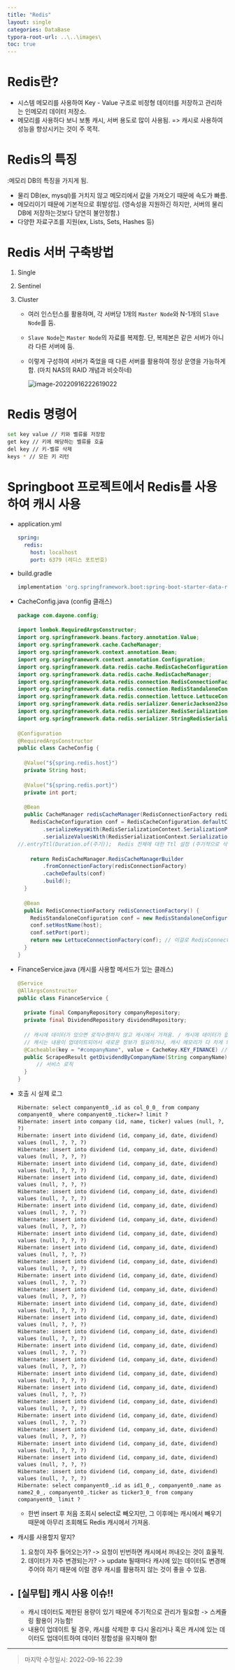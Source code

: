 ```yaml
---
title: "Redis"
layout: single
categories: DataBase
typora-root-url: ..\..\images\
toc: true
---
```






# Redis란?

- 시스템 메모리를 사용하여 Key - Value 구조로 비정형 데이터를 저장하고 관리하는 인메모리 데이터 저장소.
- 메모리를 사용하다 보니 보통 캐시, 서버 용도로 많이 사용됨. => 캐시로 사용하여 성능을 향상시키는 것이 주 목적.



# Redis의 특징

:메모리 DB의 특징을 가지게 됨.

- 물리 DB(ex, mysql)를 거치지 않고 메모리에서 값을 가져오기 때문에 속도가 빠름.
- 메모리이기 때문에 기본적으로 휘발성임. (영속성을 지원하긴 하지만, 서버의 물리 DB에 저장하는것보다 당연히 불안정함.)
- 다양한 자료구조를 지원(ex, Lists, Sets, Hashes 등)



# Redis 서버 구축방법

1. Single

2. Sentinel

3. Cluster

   - 여러 인스턴스를 활용하며, 각 서버당 1개의 `Master Node`와 N-1개의 `Slave Node`를 둠.

   - `Slave Node`는 `Master Node`의 자료를 복제함. 단, 복제본은 같은 서버가 아니라 다른 서버에 둠.

   - 이렇게 구성하여 서버가 죽었을 때 다른 서버를 활용하여 정상 운영을 가능하게 함. (마치 NAS의 RAID 개념과 비슷하네)

     ![image-20220916222619022](..\..\images\image-20220916222619022.png)



# Redis 명령어

```bash
set key value // 키와 벨류를 저장함
get key // 키에 해당하는 벨류를 호출
del key // 키-벨류 삭제
keys * // 모든 키 리턴
```





# Springboot 프로젝트에서 Redis를 사용하여 캐시 사용

- application.yml

  ```yml
  spring:
    redis:
      host: localhost
      port: 6379 (레디스 포트번호)
  ```

- build.gradle

  ```groovy
  implementation 'org.springframework.boot:spring-boot-starter-data-redis'
  ```

- CacheConfig.java (config 클래스)

  ```java
  package com.dayone.config;
  
  import lombok.RequiredArgsConstructor;
  import org.springframework.beans.factory.annotation.Value;
  import org.springframework.cache.CacheManager;
  import org.springframework.context.annotation.Bean;
  import org.springframework.context.annotation.Configuration;
  import org.springframework.data.redis.cache.RedisCacheConfiguration;
  import org.springframework.data.redis.cache.RedisCacheManager;
  import org.springframework.data.redis.connection.RedisConnectionFactory;
  import org.springframework.data.redis.connection.RedisStandaloneConfiguration;
  import org.springframework.data.redis.connection.lettuce.LettuceConnectionFactory;
  import org.springframework.data.redis.serializer.GenericJackson2JsonRedisSerializer;
  import org.springframework.data.redis.serializer.RedisSerializationContext;
  import org.springframework.data.redis.serializer.StringRedisSerializer;
  
  @Configuration
  @RequiredArgsConstructor
  public class CacheConfig {
  
    @Value("${spring.redis.host}")
    private String host;
  
    @Value("${spring.redis.port}")
    private int port;
  
    @Bean
    public CacheManager redisCacheManager(RedisConnectionFactory redisConnectionFactory) {
      RedisCacheConfiguration conf = RedisCacheConfiguration.defaultCacheConfig()
          .serializeKeysWith(RedisSerializationContext.SerializationPair.fromSerializer(new StringRedisSerializer()))
          .serializeValuesWith(RedisSerializationContext.SerializationPair.fromSerializer(new GenericJackson2JsonRedisSerializer()));
  //.entryTtl(Duration.of(주기));  Redis 전체에 대한 Ttl 설정 (주기적으로 삭제)
  
      return RedisCacheManager.RedisCacheManagerBuilder
          .fromConnectionFactory(redisConnectionFactory)
          .cacheDefaults(conf)
          .build();
    }
  
    @Bean
    public RedisConnectionFactory redisConnectionFactory() {
      RedisStandaloneConfiguration conf = new RedisStandaloneConfiguration();
      conf.setHostName(host);
      conf.setPort(port);
      return new LettuceConnectionFactory(conf); // 이걸로 RedisConnectionFactory 빈으로 사용하게 됨.
    }
  }
  
  ```

- FinanceService.java (캐시를 사용할 메서드가 있는 클래스)

  ```java
  @Service
  @AllArgsConstructor
  public class FinanceService {
  
    private final CompanyRepository companyRepository;
    private final DividendRepository dividendRepository;
  
    // 캐시에 데이터가 있으면 로직수행하지 않고 캐시에서 가져옴. / 캐시에 데이터가 없으면 로직 수행하고 결과를 캐시에 저장.
    // 캐시는 내용이 업데이트되어서 새로운 정보가 필요하거나, 캐시 메모리가 다 차게 되면 비워줘야 함. -> 스캐쥴러 활용 가능.
    @Cacheable(key = "#companyName", value = CacheKey.KEY_FINANCE) //#companyName은 파라미터에서 주입받는 것.
    public ScrapedResult getDividendByCompanyName(String companyName) {
  		// 서비스 로직
    }
  }
  ```

- 호출 시 실제 로그

  ```
  Hibernate: select companyent0_.id as col_0_0_ from company companyent0_ where companyent0_.ticker=? limit ?
  Hibernate: insert into company (id, name, ticker) values (null, ?, ?)
  Hibernate: insert into dividend (id, company_id, date, dividend) values (null, ?, ?, ?)
  Hibernate: insert into dividend (id, company_id, date, dividend) values (null, ?, ?, ?)
  Hibernate: insert into dividend (id, company_id, date, dividend) values (null, ?, ?, ?)
  Hibernate: insert into dividend (id, company_id, date, dividend) values (null, ?, ?, ?)
  Hibernate: insert into dividend (id, company_id, date, dividend) values (null, ?, ?, ?)
  Hibernate: insert into dividend (id, company_id, date, dividend) values (null, ?, ?, ?)
  Hibernate: insert into dividend (id, company_id, date, dividend) values (null, ?, ?, ?)
  Hibernate: insert into dividend (id, company_id, date, dividend) values (null, ?, ?, ?)
  Hibernate: insert into dividend (id, company_id, date, dividend) values (null, ?, ?, ?)
  Hibernate: insert into dividend (id, company_id, date, dividend) values (null, ?, ?, ?)
  Hibernate: insert into dividend (id, company_id, date, dividend) values (null, ?, ?, ?)
  Hibernate: insert into dividend (id, company_id, date, dividend) values (null, ?, ?, ?)
  Hibernate: insert into dividend (id, company_id, date, dividend) values (null, ?, ?, ?)
  Hibernate: insert into dividend (id, company_id, date, dividend) values (null, ?, ?, ?)
  Hibernate: insert into dividend (id, company_id, date, dividend) values (null, ?, ?, ?)
  Hibernate: insert into dividend (id, company_id, date, dividend) values (null, ?, ?, ?)
  Hibernate: insert into dividend (id, company_id, date, dividend) values (null, ?, ?, ?)
  Hibernate: insert into dividend (id, company_id, date, dividend) values (null, ?, ?, ?)
  Hibernate: insert into dividend (id, company_id, date, dividend) values (null, ?, ?, ?)
  Hibernate: insert into dividend (id, company_id, date, dividend) values (null, ?, ?, ?)
  Hibernate: insert into dividend (id, company_id, date, dividend) values (null, ?, ?, ?)
  Hibernate: insert into dividend (id, company_id, date, dividend) values (null, ?, ?, ?)
  Hibernate: insert into dividend (id, company_id, date, dividend) values (null, ?, ?, ?)
  Hibernate: insert into dividend (id, company_id, date, dividend) values (null, ?, ?, ?)
  Hibernate: insert into dividend (id, company_id, date, dividend) values (null, ?, ?, ?)
  Hibernate: select companyent0_.id as id1_0_, companyent0_.name as name2_0_, companyent0_.ticker as ticker3_0_ from company companyent0_ limit ?
  ```

  - 한번 insert 후 처음 조회시 select로 빼오지만, 그 이후에는 캐시에서 빼우기 때문에 아무리 조회해도 Redis 캐시에서 가져옴.

  

- 캐시를 사용할지 말지?

  1. 요청이 자주 들어오는가? -> 요청이 빈번하면 캐시에서 꺼내오는 것이 효율적.
  2. 데이터가 자주 변경되는가? -> update 될때마다 캐시에 있는 데이터도 변경해주어야 하기 때문에 이럴 경우 캐시를 활용하지 않는 것이 좋을 수 있음.

  

- ## **[실무팁] 캐시 사용 이슈!!**

  - 캐시 데이터도 제한된 용량이 있기 때문에 주기적으로 관리가 필요함 -> 스케쥴링 활용이 가능함!
  - 내용이 업데이트 될 경우, 캐시를 삭제한 후 다시 올리거나 혹은 캐시에 있는 데이터도 업데이트하여 데이터 정합성을 유지해야 함!



------

> 마지막 수정일시: 2022-09-16 22:39